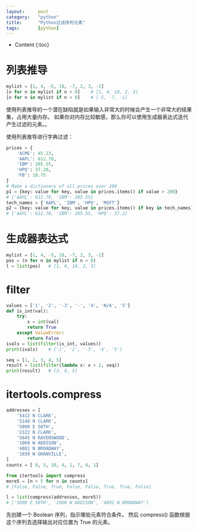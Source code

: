 ```yaml
---
layout:		post
category:	"python"
title:		"Python过滤序列元素"
tags:		[python]
---
```

- Content
{:toc}

# 列表推导

```python
mylist = [1, 4, -5, 10, -7, 2, 3, -1]
[n for n in mylist if n > 0]    # [1, 4, 10, 2, 3]
[n for n in mylist if n < 0]    # [-5, -7, -1]
```
使用列表推导的一个潜在缺陷就是如果输入非常大的时候会产生一个非常大的结果集，占用大量内存。 如果你对内存比较敏感，那么你可以使用生成器表达式迭代产生过滤的元素。。

使用列表推导进行字典过滤：
```python
prices = {
    'ACME': 45.23,
    'AAPL': 612.78,
    'IBM': 205.55,
    'HPQ': 37.20,
    'FB': 10.75
}
# Make a dictionary of all prices over 200
p1 = {key: value for key, value in prices.items() if value > 200}
# {'AAPL': 612.78, 'IBM': 205.55}
tech_names = {'AAPL', 'IBM', 'HPQ', 'MSFT'}
p2 = {key: value for key, value in prices.items() if key in tech_names}
# {'AAPL': 612.78, 'IBM': 205.55, 'HPQ': 37.2}
```

# 生成器表达式
```python
mylist = [1, 4, -5, 10, -7, 2, 3, -1]
pos = (n for n in mylist if n > 0)
l = list(pos)   # [1, 4, 10, 2, 3]
```

# filter
```python
values = ['1', '2', '-3', '-', '4', 'N/A', '5']
def is_int(val):
    try:
        x = int(val)
        return True
    except ValueError:
        return False
ivals = list(filter(is_int, values))
print(ivals)    # ['1', '2', '-3', '4', '5']

seq = [1, 2, 3, 4, 5]
result = list(filter(lambda x: x > 2, seq))
print(result)   # [3, 4, 5]
```


# itertools.compress
```python
addresses = [
    '5412 N CLARK',
    '5148 N CLARK',
    '5800 E 58TH',
    '2122 N CLARK',
    '5645 N RAVENSWOOD',
    '1060 W ADDISON',
    '4801 N BROADWAY',
    '1039 W GRANVILLE',
]
counts = [ 0, 3, 10, 4, 1, 7, 6, 1]

from itertools import compress
more5 = [n > 5 for n in counts] 
# [False, False, True, False, False, True, True, False]

l = list(compress(addresses, more5))    
# ['5800 E 58TH', '1060 W ADDISON', '4801 N BROADWAY']
```
先创建一个 Boolean 序列，指示哪些元素符合条件。 然后 compress() 函数根据这个序列去选择输出对应位置为 True 的元素。

